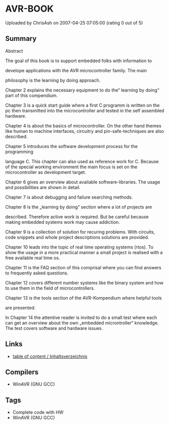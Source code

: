 # AVR-BOOK

Uploaded by ChrisAsh on 2007-04-25 07:05:00 (rating 0 out of 5)

## Summary

Abstract  

The goal of this book is to support embedded folks with information to  

develope applications with the AVR microcontroller family. The main  

philosophy is the learning by doing approach.


Chapter 2 explains the necessary equipment to do the“ learning by doing“ part of this compendium.


Chapter 3 is a quick start guide where a first C programm is written on the pc then transmitted into the microcontroller and tested in the self assembled hardware.


Chapter 4 is about the basics of microcontroller. On the other hand themes like human to machine interfaces, circuitry and pin-safe-techniques are also described.


Chapter 5 introduces the software development process for the programming  

language C. This chapter can also used as reference work for C. Because of the special working environment the main focus is set on the microcontroller as development target.


Chapter 6 gives an overview about available software-libraries. The usage and possibilities are shown in detail.


Chapter 7 is about debugging and failure searching methods.


Chapter 8 is the „learning by doing“ section where a lot of projects are  

described. Therefore active work is required. But be careful because making embedded systems work may cause addiction.


Chapter 9 is a collection of solution for recuring problems. With circuits, code snippets and whole project descriptions solutions are provided.


Chapter 10 leads into the topic of real time operating systems (rtos). To show the usage in a more practical manner a small project is realised with a free available real time os.


Chapter 11 is the FAQ section of this comprisal where you can find answers to frequently asked questions.


Chapter 12 covers different number systems like the binary system and how to use them in the field of microcontrollers.


Chapter 13 is the tools section of the AVR-Kompendium where helpful tools  

are presented.


In Chapter 14 the attentive reader is invited to do a small test where each can get an overview about the own „embedded microntroller“ knowledge. The test covers software and hardware issues.

## Links

- [table of content / Inhaltsverzeichnis](http://www.map.boku.ac.at/8701.html)

## Compilers

- WinAVR (GNU GCC)

## Tags

- Complete code with HW
- WinAVR (GNU GCC)
